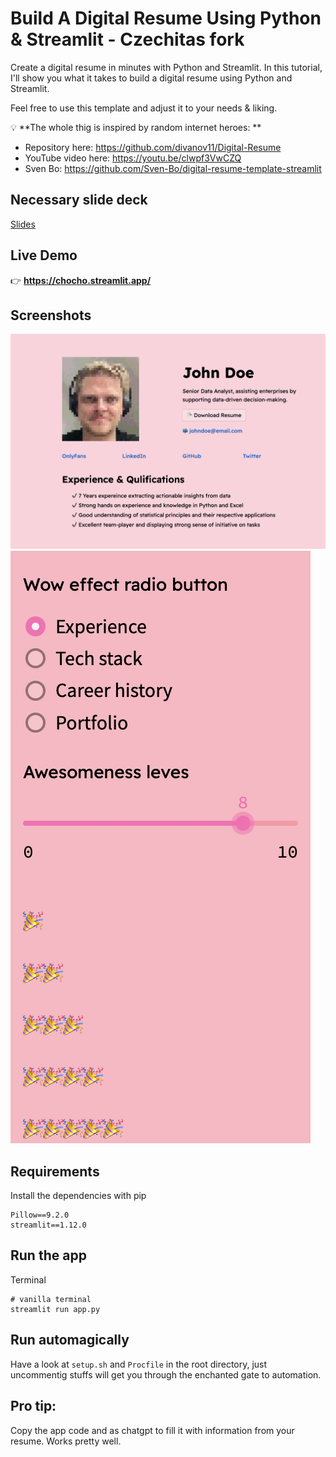 # Build A Digital Resume Using Python & Streamlit - Czechitas fork

Create a digital resume in minutes with Python and Streamlit. In this tutorial, I'll show you what it takes to build a digital resume using Python and Streamlit.<br>

Feel free to use this template and adjust it to your needs & liking.<br>

💡 **The whole thig is inspired by random internet heroes: ** <br>

- Repository here: https://github.com/divanov11/Digital-Resume
- YouTube video here: https://youtu.be/clwpf3VwCZQ
- Sven Bo: https://github.com/Sven-Bo/digital-resume-template-streamlit

## Necessary slide deck

[Slides](https://docs.google.com/presentation/d/1I2mzfgkjh4b3GsFnZI1gwj7xmO6KIJlwChzHwpFROKE)

## Live Demo

👉 **https://chocho.streamlit.app/**

## Screenshots

![Demo1](./assets/demo1.png?raw=true 'Demo1')
![Demo2](./assets/demo2.png?raw=true 'Demo2')

## Requirements

Install the dependencies with pip

```
Pillow==9.2.0
streamlit==1.12.0
```

## Run the app

Terminal

```
# vanilla terminal
streamlit run app.py
```

## Run automagically

Have a look at `setup.sh` and `Procfile` in the root directory, just uncommentig stuffs will get you through the enchanted gate to automation.


## Pro tip:
Copy the app code and as chatgpt to fill it with information from your resume. Works pretty well.